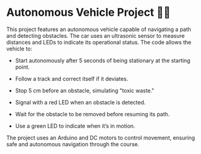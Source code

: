 # Autonomous Vehicle Project 🚗🤖

This project features an autonomous vehicle capable of navigating a path and detecting obstacles. The car uses an ultrasonic sensor to measure distances and LEDs to indicate its operational status. The code allows the vehicle to:

* Start autonomously after 5 seconds of being stationary at the starting point.

* Follow a track and correct itself if it deviates.

* Stop 5 cm before an obstacle, simulating "toxic waste."

* Signal with a red LED when an obstacle is detected.

* Wait for the obstacle to be removed before resuming its path.

* Use a green LED to indicate when it’s in motion.


The project uses an Arduino and DC motors to control movement, ensuring safe and autonomous navigation through the course.
